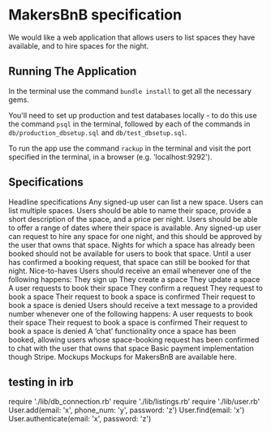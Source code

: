 # MakersBnB specification
We would like a web application that allows users to list spaces they have available, and to hire spaces for the night.

## Running The Application
In the terminal use the command `bundle install` to get all the necessary gems.

You'll need to set up production and test databases locally - to do this use the command `psql` in the terminal, followed by each of the commands in `db/production_dbsetup.sql` and `db/test_dbsetup.sql`.

To run the app use the command `rackup` in the terminal and visit the port specified in the terminal, in a browser (e.g. 'localhost:9292').

## Specifications
Headline specifications
Any signed-up user can list a new space.
Users can list multiple spaces.
Users should be able to name their space, provide a short description of the space, and a price per night.
Users should be able to offer a range of dates where their space is available.
Any signed-up user can request to hire any space for one night, and this should be approved by the user that owns that space.
Nights for which a space has already been booked should not be available for users to book that space.
Until a user has confirmed a booking request, that space can still be booked for that night.
Nice-to-haves
Users should receive an email whenever one of the following happens:
They sign up
They create a space
They update a space
A user requests to book their space
They confirm a request
They request to book a space
Their request to book a space is confirmed
Their request to book a space is denied
Users should receive a text message to a provided number whenever one of the following happens:
A user requests to book their space
Their request to book a space is confirmed
Their request to book a space is denied
A ‘chat’ functionality once a space has been booked, allowing users whose space-booking request has been confirmed to chat with the user that owns that space
Basic payment implementation though Stripe.
Mockups
Mockups for MakersBnB are available here.


## testing in irb
require './lib/db_connection.rb'
require './lib/listings.rb'
require './lib/user.rb'
User.add(email: 'x', phone_num: 'y', password: 'z')
User.find(email: 'x')
User.authenticate(email: 'x', password: 'z')
